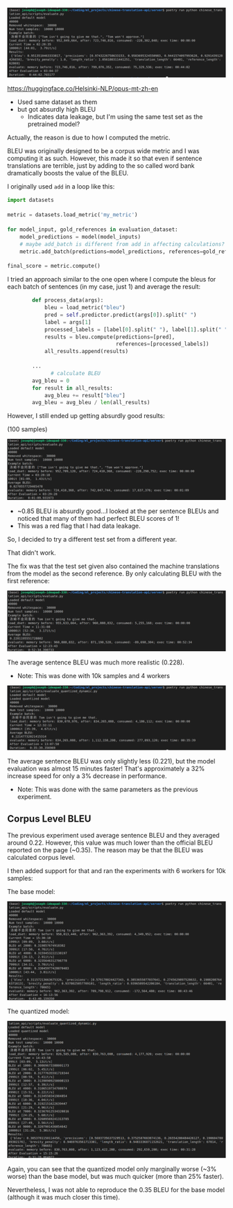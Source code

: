 ![](images/eval_reg.png)

https://huggingface.co/Helsinki-NLP/opus-mt-zh-en

- Used same dataset as them
- but got absurdly high BLEU
  - Indicates data leakage, but I'm using the same test set as the pretrained model?

Actually, the reason is due to how I computed the metric.

BLEU was originally designed to be a corpus wide metric and I was computing it as such. However, this made it so that even if sentence translations are terrible, just by adding to the so called word bank dramatically boosts the value of the BLEU.

I originally used `add` in a loop like this:

```python
import datasets

metric = datasets.load_metric('my_metric')

for model_input, gold_references in evaluation_dataset:
    model_predictions = model(model_inputs)
    # maybe add_batch is different from add in affecting calculations?
    metric.add_batch(predictions=model_predictions, references=gold_references)

final_score = metric.compute()
```

I tried an approach similar to the one open where I compute the bleus for each batch of sentences (in my case, just 1) and average the result:

```python
        def process_data(args):
            bleu = load_metric("bleu")
            pred = self.predictor.predict(args[0]).split(" ")
            label = args[1]
            processed_labels = [label[0].split(" "), label[1].split(" ")]
            results = bleu.compute(predictions=[pred],
                                   references=[processed_labels])
            all_results.append(results)

        ...
              # calculate BLEU
        avg_bleu = 0
        for result in all_results:
            avg_bleu += result["bleu"]
        avg_bleu = avg_bleu / len(all_results)

```

However, I still ended up getting absurdly good results:

(100 samples)

![](images/bleu_sentence_to_sentence.png)

- ~0.85 BLEU is absurdly good...I looked at the per sentence BLEUs and noticed that many of them had perfect BLEU scores of 1!
- This was a red flag that I had data leakage.

So, I decided to try a different test set from a different year.

That didn't work.

The fix was that the test set given also contained the machine translations from the model as the second reference. By only calculating BLEU with the first reference:

![](images/reg_bleu.png)

The average sentence BLEU was much more realistic (0.228).

- Note: This was done with 10k samples and 4 workers

![](images/quantized_bleu.png)

The average sentence BLEU was only slightly less (0.221), but the model evaluation was almost 15 minutes faster! That's approximately a 32% increase speed for only a 3% decrease in performance.

- Note: This was done with the same parameters as the previous experiment.

## Corpus Level BLEU

The previous experiment used average sentence BLEU and they averaged around 0.22. However, this value was much lower than the official BLEU reported on the page (~0.35). The reason may be that the BLEU was calculated corpus level.

I then added support for that and ran the experiments with 6 workers for 10k samples:

The base model:

![](images/corpus_bleu_base.png)

The quantized model:

![](images/corpus_bleu_quantized.png)

Again, you can see that the quantized model only marginally worse (~3% worse) than the base model, but was much quicker (more than 25% faster).

Nevertheless, I was not able to reproduce the 0.35 BLEU for the base model (although it was much closer this time).
